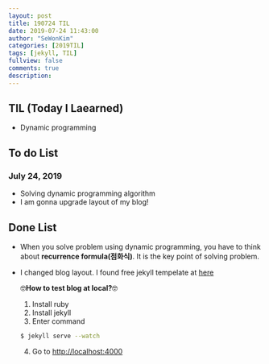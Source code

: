 ```yaml
---
layout: post
title: 190724 TIL
date: 2019-07-24 11:43:00
author: "SeWonKim"
categories: [2019TIL]
tags: [jekyll, TIL]
fullview: false
comments: true
description: 
---
```



## TIL (Today I Laearned)
* Dynamic programming

## To do List 
### July 24, 2019
* Solving dynamic programming algorithm
* I am gonna upgrade layout of my blog!

## Done List
* When you solve problem using dynamic programming, you have to think about **recurrence formula(점화식)**. 
It is the key point of solving problem. 
* I changed blog layout. I found free jekyll tempelate at [here](https://jekyllthemes.io/free)


    🤓**How to test blog at local?**🤓

    1. Install ruby
    2. Install jekyll
    3. Enter command
    ```bash
    $ jekyll serve --watch
    ```
    4. Go to [http://localhost:4000]()


